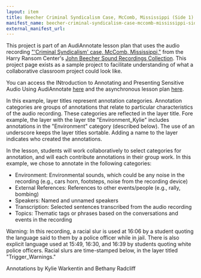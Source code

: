 ```yaml
---
layout: item
title: Beecher Criminal Syndicalism Case, McComb, Mississippi (Side 1)
manifest_name: beecher-criminal-syndicalism-case-mccomb-mississippi-side-1-
external_manifest_url: 
---
```

<!-- Add an essay or interpretive material below this line,
using HTML or markdown.  Do not modify this file above this line -->

This project is part of an AudiAnnotate lesson plan that uses the audio recording ["'Criminal Syndicalism' case, McComb, Mississippi,"](https://hrc.contentdm.oclc.org/digital/collection/p15878coll1/id/37/rec/1) from the Harry Ransom Center's [John Beecher Sound Recordings Collection](https://hrc.contentdm.oclc.org/digital/collection/p15878coll1). This project page exists as a sample project to facilitate understanding of what a collaborative classroom project could look like. 

You can access the INtroduction to Annotating and Presenting Sensitive Audio Using AudiAnnotate [here](https://bethanycayeradcliff.github.io/sensitive-audio-lesson/) and the asynchronous lesson plan [here](https://kywark.github.io/example-sensitive-audio-lesson-syndicalism/).

In this example, layer titles represent annotation categories. Annotation categories are groups of annotations that relate to particular characteristics of the audio recording. These categories are reflected in the layer title. Fore example, the layer with the layer tite "Environment_Kylie" includes annotations in the "Environment" category (described below). The use of an underscore keeps the layer titles sortable. Adding a name to the layer indicates who created the annotations.

In the lesson, students will work collaboratively to select categories for annotation, and will each contribute annotations in their group work. In this example, we chose to annotate in the following categories: 
- Environment: Environmental sounds, which could be any noise in the recording (e.g., cars horn, footsteps, noise from the recording device)
- External References: References to other events/people (e.g., rally, bombing)
- Speakers: Named and unnamed speakers
- Transcription: Selected sentences transcribed from the audio recording
- Topics: Thematic tags or phrases based on the conversations and events in the recording

Warning: In this recording, a racial slur is used at 16:06 by a student quoting the language said to them by a police officer while in jail. There is also explicit language used at 15:49, 16:30, and 16:39 by students quoting white police officers. Racial slurs are time-stamped below, in the layer titled "Trigger_Warnings." 

Annotations by Kylie Warkentin and Bethany Radcliff
